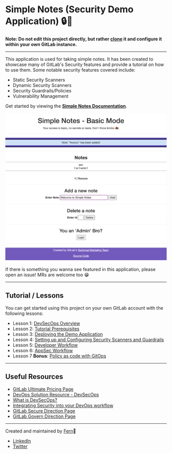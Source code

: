 # Simple Notes (Security Demo Application) 🔒🔑

**Note: Do not edit this project directly, but rather [**clone**](https://docs.gitlab.com/ee/gitlab-basics/start-using-git.html#clone-a-repository) it and configure it within your own GitLab instance.**

---

This application is used for taking simple notes. It has been created to showcase many of GitLab's Security features and provide a tutorial on how
to use them. Some notable security features covered include:

- Static Security Scanners
- Dynamic Security Scanners
- Security Guardrails/Policies
- Vulnerability Management

Get started by viewing the [**Simple Notes Documentation**](https://tech-marketing.gitlab.io/gitlab-devsecops-tutorial/simple-notes).

![](./other/images/screenshot.png)

If there is something you wanna see featured in this application, please open an issue! MRs are welcome too 😁

---

## Tutorial / Lessons

You can get started using this project on your own GitLab account with the following lessons:

- Lesson 1: [DevSecOps Overview](https://gitlab.com/gl-demo-ultimate-hugoazevedo/devsecops-tutorial/simple-notes/-/blob/main/docs/content/getting_started/lesson_1_devsecops_overview/_index.md)
- Lesson 2: [Tutorial Prerequisites](https://gitlab.com/gl-demo-ultimate-hugoazevedo/devsecops-tutorial/simple-notes/-/blob/main/docs/content/getting_started/lesson_2_tutorial_prerequisites/_index.md)
- Lesson 3: [Deploying the Demo Application](https://gitlab.com/gl-demo-ultimate-hugoazevedo/devsecops-tutorial/simple-notes/-/blob/main/docs/content/getting_started/lesson_3_deploying_the_demo_application/_index.md)
- Lesson 4: [Setting up and Configuring Security Scanners and Guardrails](https://gitlab.com/gl-demo-ultimate-hugoazevedo/devsecops-tutorial/simple-notes/-/blob/main/docs/content/getting_started/lesson_4_setting_up_and_configuring_the_security_scanners_and_policies/_index.md)
- Lesson 5: [Developer Workflow](https://gitlab.com/gl-demo-ultimate-hugoazevedo/devsecops-tutorial/simple-notes/-/blob/main/docs/content/getting_started/lesson_5_developer_workflow/_index.md)
- Lesson 6: [AppSec Workflow](https://gitlab.com/gl-demo-ultimate-hugoazevedo/devsecops-tutorial/simple-notes/-/blob/main/docs/content/getting_started/lesson_6_appsec_workflow/_index.md)
- Lesson 7 **Bonus**: [Policy as code with GitOps](https://gitlab.com/gl-demo-ultimate-hugoazevedo/devsecops-tutorial/simple-notes/-/blob/main/docs/content/getting_started/lesson_7_policy_as_code_gitops/_index.md)

---

## Useful Resources

- [GitLab Ultimate Pricing Page](https://about.gitlab.com/pricing/ultimate/)
- [DevOps Solution Resource - DevSecOps](https://about.gitlab.com/handbook/marketing/strategic-marketing/usecase-gtm/devsecops/)
- [What is DevSecOps?](https://about.gitlab.com/topics/devsecops/)
- [Integrating Security into your DevOps workflow](https://about.gitlab.com/solutions/dev-sec-ops/)
- [GitLab Secure Direction Page](https://about.gitlab.com/direction/secure/)
- [GitLab Govern Direction Page](https://about.gitlab.com/direction/govern/)

---

Created and maintained by [Fern](https://gitlab.com/fjdiaz)🌿

- [LinkedIn](https://www.linkedin.com/in/awkwardferny/)
- [Twitter](https://twitter.com/awkwardferny)
